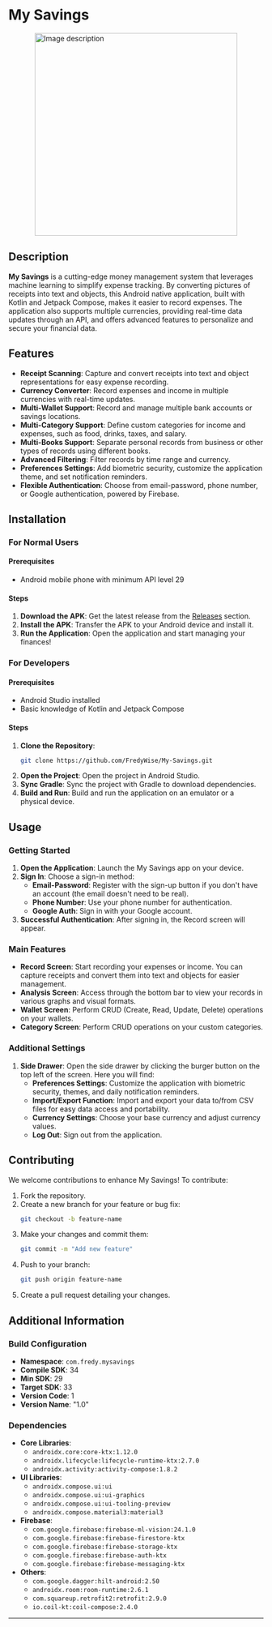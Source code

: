 # My Savings
<img src="https://github.com/user-attachments/assets/80bcd632-3803-4e0f-9002-543c5111068f" 
     alt="Image description" 
     style="display: block; margin: 0 auto; height: 400px;">

## Description

**My Savings** is a cutting-edge money management system that leverages machine learning to simplify expense tracking. By converting pictures of receipts into text and objects, this Android native application, built with Kotlin and Jetpack Compose, makes it easier to record expenses. The application also supports multiple currencies, providing real-time data updates through an API, and offers advanced features to personalize and secure your financial data.

## Features

- **Receipt Scanning**: Capture and convert receipts into text and object representations for easy expense recording.
- **Currency Converter**: Record expenses and income in multiple currencies with real-time updates.
- **Multi-Wallet Support**: Record and manage multiple bank accounts or savings locations.
- **Multi-Category Support**: Define custom categories for income and expenses, such as food, drinks, taxes, and salary.
- **Multi-Books Support**: Separate personal records from business or other types of records using different books.
- **Advanced Filtering**: Filter records by time range and currency.
- **Preferences Settings**: Add biometric security, customize the application theme, and set notification reminders.
- **Flexible Authentication**: Choose from email-password, phone number, or Google authentication, powered by Firebase.

## Installation

### For Normal Users

#### Prerequisites

- Android mobile phone with minimum API level 29

#### Steps

1. **Download the APK**: Get the latest release from the [Releases](https://github.com/FredyWise/My-Savings/tree/main/release) section.
2. **Install the APK**: Transfer the APK to your Android device and install it.
3. **Run the Application**: Open the application and start managing your finances!

### For Developers

#### Prerequisites

- Android Studio installed
- Basic knowledge of Kotlin and Jetpack Compose

#### Steps

1. **Clone the Repository**:
    ```sh
    git clone https://github.com/FredyWise/My-Savings.git
    ```
2. **Open the Project**: Open the project in Android Studio.
3. **Sync Gradle**: Sync the project with Gradle to download dependencies.
4. **Build and Run**: Build and run the application on an emulator or a physical device.

## Usage

### Getting Started

1. **Open the Application**: Launch the My Savings app on your device.
2. **Sign In**: Choose a sign-in method:
   - **Email-Password**: Register with the sign-up button if you don't have an account (the email doesn't need to be real).
   - **Phone Number**: Use your phone number for authentication.
   - **Google Auth**: Sign in with your Google account.
3. **Successful Authentication**: After signing in, the Record screen will appear.

### Main Features

- **Record Screen**: Start recording your expenses or income. You can capture receipts and convert them into text and objects for easier management.
- **Analysis Screen**: Access through the bottom bar to view your records in various graphs and visual formats.
- **Wallet Screen**: Perform CRUD (Create, Read, Update, Delete) operations on your wallets.
- **Category Screen**: Perform CRUD operations on your custom categories.

### Additional Settings

1. **Side Drawer**: Open the side drawer by clicking the burger button on the top left of the screen. Here you will find:
   - **Preferences Settings**: Customize the application with biometric security, themes, and daily notification reminders.
   - **Import/Export Function**: Import and export your data to/from CSV files for easy data access and portability.
   - **Currency Settings**: Choose your base currency and adjust currency values.
   - **Log Out**: Sign out from the application.

## Contributing

We welcome contributions to enhance My Savings! To contribute:

1. Fork the repository.
2. Create a new branch for your feature or bug fix:
    ```sh
    git checkout -b feature-name
    ```
3. Make your changes and commit them:
    ```sh
    git commit -m "Add new feature"
    ```
4. Push to your branch:
    ```sh
    git push origin feature-name
    ```
5. Create a pull request detailing your changes.

## Additional Information

### Build Configuration

- **Namespace**: `com.fredy.mysavings`
- **Compile SDK**: 34
- **Min SDK**: 29
- **Target SDK**: 33
- **Version Code**: 1
- **Version Name**: "1.0"

### Dependencies

- **Core Libraries**:
  - `androidx.core:core-ktx:1.12.0`
  - `androidx.lifecycle:lifecycle-runtime-ktx:2.7.0`
  - `androidx.activity:activity-compose:1.8.2`
- **UI Libraries**:
  - `androidx.compose.ui:ui`
  - `androidx.compose.ui:ui-graphics`
  - `androidx.compose.ui:ui-tooling-preview`
  - `androidx.compose.material3:material3`
- **Firebase**:
  - `com.google.firebase:firebase-ml-vision:24.1.0`
  - `com.google.firebase:firebase-firestore-ktx`
  - `com.google.firebase:firebase-storage-ktx`
  - `com.google.firebase:firebase-auth-ktx`
  - `com.google.firebase:firebase-messaging-ktx`
- **Others**:
  - `com.google.dagger:hilt-android:2.50`
  - `androidx.room:room-runtime:2.6.1`
  - `com.squareup.retrofit2:retrofit:2.9.0`
  - `io.coil-kt:coil-compose:2.4.0`

---
